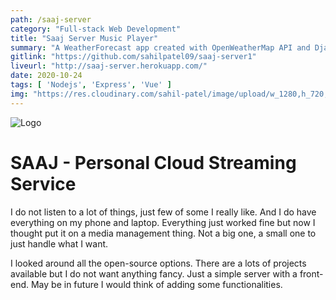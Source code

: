 ```yaml
---
path: /saaj-server
category: "Full-stack Web Development"
title: "Saaj Server Music Player"
summary: "A WeatherForecast app created with OpenWeatherMap API and Django framework. Check it out."
gitlink: "https://github.com/sahilpatel09/saaj-server1"
liveurl: "http://saaj-server.herokuapp.com/"
date: 2020-10-24
tags: [ 'Nodejs', 'Express', 'Vue' ]
img: "https://res.cloudinary.com/sahil-patel/image/upload/w_1280,h_720,c_scale/v1654535342/appleWeb2-removebg-preview_q0ipkr.png"
---
```




![Logo](https://res.cloudinary.com/sahil-patel/image/upload/v1654535343/saaj_1_h5n0kg.png)


# SAAJ - Personal Cloud Streaming Service

I do not listen to a lot of things, just few of some I really like. And I do have everything on my phone and laptop. Everything just worked fine but now I thought put it on a media management thing. Not a big one, a small one to just handle what I want.


I looked around all the open-source options. There are a lots of projects available but I do not want anything fancy. Just a simple server with a front-end. May be in future I would think of adding some functionalities. 
